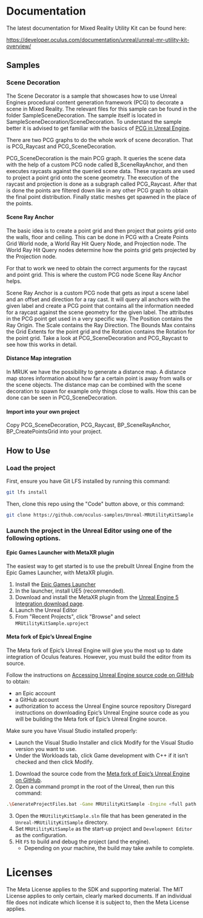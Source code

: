 # Documentation

The latest documentation for Mixed Reality Utility Kit can be found here:

https://developer.oculus.com/documentation/unreal/unreal-mr-utility-kit-overview/

## Samples

### Scene Decoration

The Scene Decorator is a sample that showcases how to use Unreal Engines procedural content generation framework (PCG) to decorate a scene in Mixed Reality.
The relevant files for this sample can be found in the folder SampleSceneDecoration. The sample itself is located in SampleSceneDecoration/SceneDecoration. To understand the sample better it is advised to get familiar with the basics of [PCG in Unreal Engine](https://dev.epicgames.com/documentation/en-us/unreal-engine/procedural-content-generation-overview).

There are two PCG graphs to do the whole work of scene decoration. That is PCG_Raycast and PCG_SceneDecoration.

PCG_SceneDecoration is the main PCG graph. It queries the scene data with the help of a custom PCG node called B_SceneRayAnchor, and then executes raycasts against the queried scene data. These raycasts are used to project a point grid onto the scene geometry. The execution of the raycast and projection is done as a subgraph called PCG_Raycast.
After that is done the points are filtered down like in any other PCG graph to obtain the final point distribution. Finally static meshes get spawned in the place of the points.

#### Scene Ray Anchor

The basic idea is to create a point grid and then project that points grid onto the walls, floor and ceiling. This can be done in PCG with a Create Points Grid World node, a World Ray Hit Query Node, and Projection node. The World Ray Hit Query nodes determine how the points grid gets projected by the Projection node.

For that to work we need to obtain the correct arguments for the raycast and point grid. This is where the custom PCG node Scene Ray Anchor helps.

Scene Ray Anchor is a custom PCG node that gets as input a scene label and an offset and direction for a ray cast. It will query all anchors with the given label and create a PCG point that contains all the information needed for a raycast against the scene geometry for the given label. The attributes in the PCG point get used in a very specific way. The Position contains the Ray Origin. The Scale contains the Ray Direction. The Bounds Max contains the Grid Extents for the point grid and the Rotation contains the Rotation for the point grid. Take a look at PCG_SceneDecoration and PCG_Raycast to see how this works in detail.

#### Distance Map integration

In MRUK we have the possibility to generate a distance map. A distance map stores information about how far a certain point is away from walls or the scene objects. The distance map can be combined with the scene decoration to spawn for example only things close to walls. How this can be done can be seen in PCG_SceneDecoration.

#### Import into your own project

Copy PCG_SceneDecoration, PCG_Raycast, BP_SceneRayAnchor, BP_CreatePointsGrid into your project.

## How to Use

### Load the project

First, ensure you have Git LFS installed by running this command:
```sh
git lfs install
```

Then, clone this repo using the "Code" button above, or this command:
```sh
git clone https://github.com/oculus-samples/Unreal-MRUtilityKitSample
```

### Launch the project in the Unreal Editor using one of the following options.

#### Epic Games Launcher with MetaXR plugin

The easiest way to get started is to use the prebuilt Unreal Engine from the Epic Games Launcher, with MetaXR plugin.

1. Install the [Epic Games Launcher](https://www.epicgames.com/store/en-US/download)
2. In the launcher, install UE5 (recommended).
3. Download and install the MetaXR plugin from the [Unreal Engine 5 Integration download page](https://developer.oculus.com/downloads/package/unreal-engine-5-integration).
4. Launch the Unreal Editor
5. From "Recent Projects", click "Browse" and select `MRUtilityKitSample.uproject`

#### Meta fork of Epic’s Unreal Engine

The Meta fork of Epic’s Unreal Engine will give you the most up to date integration of Oculus features. However, you must build the editor from its source.

Follow the instructions on [Accessing Unreal Engine source code on GitHub](https://www.unrealengine.com/en-US/ue-on-github) to obtain:
- an Epic account
- a GitHub account
- authorization to access the Unreal Engine source repository
Disregard instructions on downloading Epic’s Unreal Engine source code as you will be building the Meta fork of Epic’s Unreal Engine source.

Make sure you have Visual Studio installed properly:
- Launch the Visual Studio Installer and click Modify for the Visual Studio version you want to use.
- Under the Workloads tab, click Game development with C++ if it isn’t checked and then click Modify.

1. Download the source code from the [Meta fork of Epic’s Unreal Engine on GitHub](https://github.com/Oculus-VR/UnrealEngine).
2. Open a command prompt in the root of the Unreal, then run this command:
```sh
.\GenerateProjectFiles.bat -Game MRUtilityKitSample -Engine <full path to Unreal-MRUtilityKitSample directory>\MRUtilityKitSample.uproject
```
3. Open the `MRUtilityKitSample.sln` file that has been generated in the `Unreal-MRUtilityKitSample` directory.
4. Set `MRUtilityKitSample` as the start-up project and `Development Editor` as the configuration.
5. Hit `F5` to build and debug the project (and the engine).
    - Depending on your machine, the build may take awhile to complete.

# Licenses
The Meta License applies to the SDK and supporting material. The MIT License applies to only certain, clearly marked documents. If an individual file does not indicate which license it is subject to, then the Meta License applies.
